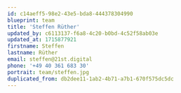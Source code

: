 ```yaml
---
id: c14aeff5-98e2-43e5-bda8-444378304990
blueprint: team
title: 'Steffen Rüther'
updated_by: c6113137-f6a8-4c20-b0bd-4c52f58ab03e
updated_at: 1715877921
firstname: Steffen
lastname: Rüther
email: steffen@21st.digital
phone: '+49 40 361 683 30'
portrait: team/steffen.jpg
duplicated_from: db2dee11-1ab2-4b71-a7b1-670f575dc5dc
---
```

